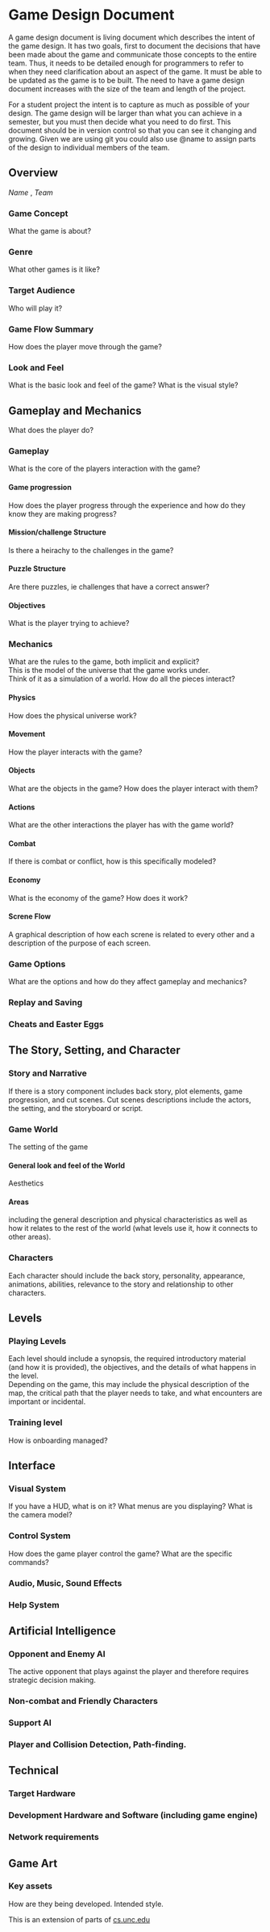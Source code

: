 # Game Design Document


A game design document is living document which describes the intent of the game design. 
It has two goals, first to document the decisions that have been made about the game and communicate those concepts to the entire team. 
Thus, it needs to be detailed enough for programmers to refer to when they need clarification about an aspect of the game. 
It must be able to be updated as the game is to be built. 
The need to have a game design document increases with the size of the team and length of the project. 

For a student project the intent is to capture as much as possible of your design. 
The game design will be larger than what you can achieve in a semester, but you must then decide what you need to do first. 
This document should be in version control so that you can see it changing and growing. 
Given we are using git you could also use @name to assign parts of the design to individual members of the team.


## Overview
*Name* , *Team*

### Game Concept
What the game is about?

### Genre
What other games is it like?

### Target Audience
Who will play it?

### Game Flow Summary
How does the player move through the game?

### Look and Feel
What is the basic look and feel of the game?  What is the visual style?

## Gameplay and Mechanics
What does the player do?

### Gameplay
What is the core of the players interaction with the game?

#### Game progression
How does the player progress through the experience and how do they know they are making progress?

#### Mission/challenge Structure
Is there a heirachy to the challenges in the game?

#### Puzzle Structure
Are there puzzles, ie challenges that have a correct answer?

#### Objectives
What is the player trying to achieve?

### Mechanics
What are the rules to the game, both implicit and explicit?  
This is the model of the universe that the game works under.  
Think of it as a simulation of a world. How do all the pieces interact?

#### Physics
How does the physical universe work?

#### Movement
How the player interacts with the game?

#### Objects
What are the objects in the game?
How does the player interact with them?

#### Actions
What are the other interactions the player has with the game world?

#### Combat
If there is combat or conflict, how is this specifically modeled?

#### Economy
What is the economy of the game? How does it work?

#### Screne Flow
A graphical description of how each screne is related to every other and a description of the purpose of each screen.

### Game Options
What are the options and how do they affect gameplay and mechanics?

### Replay and Saving

### Cheats and Easter Eggs

## The Story, Setting, and Character

### Story and Narrative
If there is a story component includes back story, plot elements, game progression, and cut scenes. 
Cut scenes descriptions include the actors, the setting, and the storyboard or script.

### Game World
The setting of the game

#### General look and feel of the World
Aesthetics

#### Areas
including the general description and physical characteristics as well as how it relates to the rest of the world 
(what levels use it, how it connects to other areas).

### Characters
Each character should include the back story, personality, appearance, animations, abilities, relevance to the story and relationship to other characters.

## Levels

### Playing Levels
Each level should include a synopsis, the required introductory material (and how it is provided), the objectives, 
and the details of what happens in the level.  
Depending on the game, this may include the physical description of the map, the critical path that the player needs to take, 
and what encounters are important or incidental.

### Training level
How is onboarding managed?

## Interface

### Visual System
If you have a HUD, what is on it?  What menus are you displaying? What is the camera model?

### Control System
How does the game player control the game?   What are the specific commands?

### Audio, Music, Sound Effects

### Help System

## Artificial Intelligence

### Opponent and Enemy AI
The active opponent that plays against the player and therefore requires strategic decision making.

### Non-combat and Friendly Characters

### Support AI

### Player and Collision Detection, Path-finding.

## Technical

### Target Hardware

### Development Hardware and Software (including game engine)

### Network requirements

## Game Art

### Key assets 
How are they being developed.  Intended style.

This is an extension of parts of [cs.unc.edu](http://wwwx.cs.unc.edu/Courses/comp585-s11/585GameDesignDocumentTemplate.docx)


